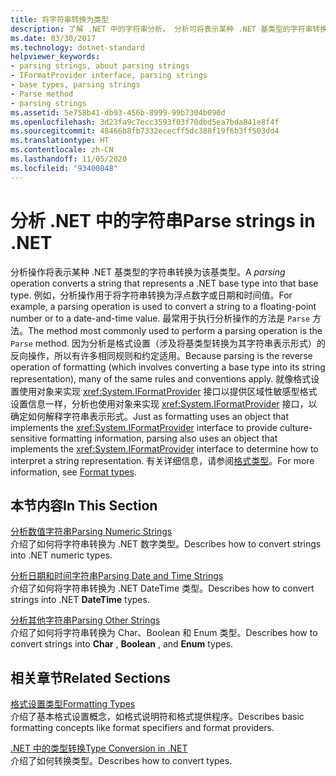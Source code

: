 ```yaml
---
title: 将字符串转换为类型
description: 了解 .NET 中的字符串分析。 分析可将表示某种 .NET 基类型的字符串转换为该基类型。 分析是格式化的反向操作。
ms.date: 03/30/2017
ms.technology: dotnet-standard
helpviewer_keywords:
- parsing strings, about parsing strings
- IFormatProvider interface, parsing strings
- base types, parsing strings
- Parse method
- parsing strings
ms.assetid: 5e758b41-db93-456b-8999-99b7304b090d
ms.openlocfilehash: 3d23fa9c7ecc3593f03f70dbd5ea7bda841e8f4f
ms.sourcegitcommit: 48466b8fb7332ececff5dc388f19f6b3ff503dd4
ms.translationtype: HT
ms.contentlocale: zh-CN
ms.lasthandoff: 11/05/2020
ms.locfileid: "93400848"
---
```

# <a name="parse-strings-in-net"></a><span data-ttu-id="0cc7b-105">分析 .NET 中的字符串</span><span class="sxs-lookup"><span data-stu-id="0cc7b-105">Parse strings in .NET</span></span>

<span data-ttu-id="0cc7b-106">分析操作将表示某种 .NET 基类型的字符串转换为该基类型。</span><span class="sxs-lookup"><span data-stu-id="0cc7b-106">A *parsing* operation converts a string that represents a .NET base type into that base type.</span></span> <span data-ttu-id="0cc7b-107">例如，分析操作用于将字符串转换为浮点数字或日期和时间值。</span><span class="sxs-lookup"><span data-stu-id="0cc7b-107">For example, a parsing operation is used to convert a string to a floating-point number or to a date-and-time value.</span></span> <span data-ttu-id="0cc7b-108">最常用于执行分析操作的方法是 `Parse` 方法。</span><span class="sxs-lookup"><span data-stu-id="0cc7b-108">The method most commonly used to perform a parsing operation is the `Parse` method.</span></span> <span data-ttu-id="0cc7b-109">因为分析是格式设置（涉及将基类型转换为其字符串表示形式）的反向操作，所以有许多相同规则和约定适用。</span><span class="sxs-lookup"><span data-stu-id="0cc7b-109">Because parsing is the reverse operation of formatting (which involves converting a base type into its string representation), many of the same rules and conventions apply.</span></span> <span data-ttu-id="0cc7b-110">就像格式设置使用对象来实现 <xref:System.IFormatProvider> 接口以提供区域性敏感型格式设置信息一样，分析也使用对象来实现 <xref:System.IFormatProvider> 接口，以确定如何解释字符串表示形式。</span><span class="sxs-lookup"><span data-stu-id="0cc7b-110">Just as formatting uses an object that implements the <xref:System.IFormatProvider> interface to provide culture-sensitive formatting information, parsing also uses an object that implements the <xref:System.IFormatProvider> interface to determine how to interpret a string representation.</span></span> <span data-ttu-id="0cc7b-111">有关详细信息，请参阅[格式类型](formatting-types.md)。</span><span class="sxs-lookup"><span data-stu-id="0cc7b-111">For more information, see [Format types](formatting-types.md).</span></span>

## <a name="in-this-section"></a><span data-ttu-id="0cc7b-112">本节内容</span><span class="sxs-lookup"><span data-stu-id="0cc7b-112">In This Section</span></span>
 <span data-ttu-id="0cc7b-113">[分析数值字符串](parsing-numeric.md)</span><span class="sxs-lookup"><span data-stu-id="0cc7b-113">[Parsing Numeric Strings](parsing-numeric.md)</span></span>\
 <span data-ttu-id="0cc7b-114">介绍了如何将字符串转换为 .NET 数字类型。</span><span class="sxs-lookup"><span data-stu-id="0cc7b-114">Describes how to convert strings into .NET numeric types.</span></span>

 <span data-ttu-id="0cc7b-115">[分析日期和时间字符串](parsing-datetime.md)</span><span class="sxs-lookup"><span data-stu-id="0cc7b-115">[Parsing Date and Time Strings](parsing-datetime.md)</span></span>\
 <span data-ttu-id="0cc7b-116">介绍了如何将字符串转换为 .NET DateTime 类型。</span><span class="sxs-lookup"><span data-stu-id="0cc7b-116">Describes how to convert strings into .NET **DateTime** types.</span></span>

 <span data-ttu-id="0cc7b-117">[分析其他字符串](parsing-other.md)</span><span class="sxs-lookup"><span data-stu-id="0cc7b-117">[Parsing Other Strings](parsing-other.md)</span></span>\
 <span data-ttu-id="0cc7b-118">介绍了如何将字符串转换为 Char、Boolean 和 Enum 类型。</span><span class="sxs-lookup"><span data-stu-id="0cc7b-118">Describes how to convert strings into **Char** , **Boolean** , and **Enum** types.</span></span>

## <a name="related-sections"></a><span data-ttu-id="0cc7b-119">相关章节</span><span class="sxs-lookup"><span data-stu-id="0cc7b-119">Related Sections</span></span>
 <span data-ttu-id="0cc7b-120">[格式设置类型](formatting-types.md)</span><span class="sxs-lookup"><span data-stu-id="0cc7b-120">[Formatting Types](formatting-types.md)</span></span>\
 <span data-ttu-id="0cc7b-121">介绍了基本格式设置概念，如格式说明符和格式提供程序。</span><span class="sxs-lookup"><span data-stu-id="0cc7b-121">Describes basic formatting concepts like format specifiers and format providers.</span></span>

 <span data-ttu-id="0cc7b-122">[.NET 中的类型转换](type-conversion.md)</span><span class="sxs-lookup"><span data-stu-id="0cc7b-122">[Type Conversion in .NET](type-conversion.md)</span></span>\
 <span data-ttu-id="0cc7b-123">介绍了如何转换类型。</span><span class="sxs-lookup"><span data-stu-id="0cc7b-123">Describes how to convert types.</span></span>
